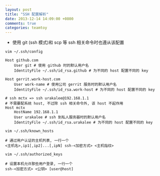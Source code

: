 ```yaml
---
layout: post
title: "SSH 配置解析"
date: 2013-12-14 14:09:00 +0800
comments: true
categories: teamtoy
---
```

* 使用 git (ssh 模式)和 scp 等 ssh 相关命令时也遵从该配置
<pre><code>vim ~/.ssh/config

Host github.com
    User git # 使用 github 时的默认用户名
    IdentityFile ~/.ssh/id_rsa.github # 为不同的 host 配置不同的 key

Host gerrit.work-host.com
    User work-name # 使用公司 gerrit 服务时的默认用户名
    IdentityFile ~/.ssh/id_rsa.work-host # 为不同的 host 配置不同的 key

# ssh mctx => ssh urakalee@192.168.1.1
# 不需要配系统 host, 不过除 ssh 相关命令外, 该 host 不起作用
Host mctx
    HostName 192.168.1.1
    User urakalee # ssh 到私人服务器时的默认用户名
    IdentityFile ~/.ssh/id_rsa.urakalee # 为不同的 host 配置不同的 key
</code></pre>

<pre><code>vim ~/.ssh/known_hosts

# 通过用户认证的主机列表, 一行一个
<主机名>,ip1[,ip2]...[,ipN] ssh-<加密方式> <主机指纹>
</code></pre>

<pre><code>vim ~/.ssh/authorized_keys

# 设置本机允许那些用户登录, 一行一个
ssh-<加密方式> <公钥> [user@host]
</code></pre>
